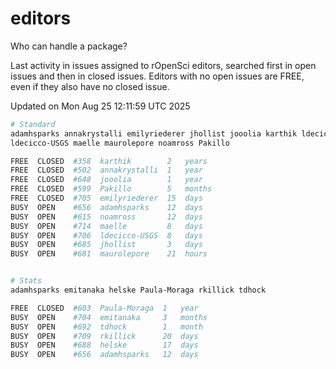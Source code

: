 # editors

Who can handle a package?

Last activity in issues assigned to rOpenSci editors, searched first in open
issues and then in closed issues. Editors with no open issues are FREE, even if
they also have no closed issue.


Updated on Mon Aug 25 12:11:59 UTC 2025

```bash
# Standard
adamhsparks annakrystalli emilyriederer jhollist jooolia karthik ldecicco
ldecicco-USGS maelle maurolepore noamross Pakillo

FREE  CLOSED  #358  karthik        2   years
FREE  CLOSED  #502  annakrystalli  1   year
FREE  CLOSED  #648  jooolia        1   year
FREE  CLOSED  #599  Pakillo        5   months
FREE  CLOSED  #705  emilyriederer  15  days
BUSY  OPEN    #656  adamhsparks    12  days
BUSY  OPEN    #615  noamross       12  days
BUSY  OPEN    #714  maelle         8   days
BUSY  OPEN    #706  ldecicco-USGS  8   days
BUSY  OPEN    #685  jhollist       3   days
BUSY  OPEN    #681  maurolepore    21  hours


# Stats
adamhsparks emitanaka helske Paula-Moraga rkillick tdhock

FREE  CLOSED  #603  Paula-Moraga  1   year
BUSY  OPEN    #704  emitanaka     3   months
BUSY  OPEN    #692  tdhock        1   month
BUSY  OPEN    #709  rkillick      20  days
BUSY  OPEN    #688  helske        17  days
BUSY  OPEN    #656  adamhsparks   12  days
```
